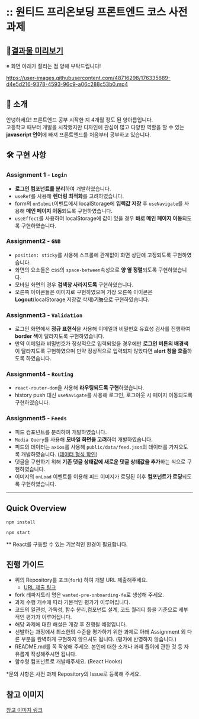 # :: 원티드 프리온보딩 프론트엔드 코스 사전과제

## 🏃[결과물 미리보기](https://wanted-pre-onboarding-fe-areum.vercel.app/)
※ 화면 아래가 잘리는 점 양해 부탁드립니다!   

https://user-images.githubusercontent.com/48716298/176335689-d4e5d216-9378-4593-96c9-a06c288c53b0.mp4

## 🐏 소개
안녕하세요! 프론트엔드 공부 시작한 지 4개월 정도 된 양아름입니다.  
고등학교 때부터 개발을 시작했지만 디자인에 관심이 많고 다양한 역할을 할 수 있는 **javascript 언어**에 빠져 프론트엔드를 처음부터 공부하고 있습니다.   

## 🛠 구현 사항
### Assignment 1 - `Login`
- **로그인 컴포넌트를 분리**하여 개발하였습니다.
- `useRef`를 사용해 **렌더링 최적화**를 고려하였습니다.
- form의 `onSubmit`이벤트에서 localStorage에 **입력값 저장** 후 `useNavigate`를 사용해 **메인 페이지 이동**되도록 구현하였습니다.
- `useEffect`를 사용하여 localStorage에 값이 있을 경우 **바로 메인 페이지 이동**되도록 구현하였습니다.

### Assignment2 - `GNB`
- `position: sticky`를 사용해 스크롤에 관계없이 화면 상단에 고정되도록 구현하였습니다.
- 화면의 요소들은 css의 `space-between`속성으로 **양 옆 정렬**되도록 구현하였습니다.
- 모바일 화면의 경우 **검색창 사라지도록** 구현하였습니다.
- 오른쪽 아이콘들은 이미지로 구현하였으며 가장 오른쪽 아이콘은 **Logout**(localStorage 저장값 삭제)**기능**으로 구현하였습니다.

### Assignment3 - `Validation`
- 로그인 화면에서 **정규 표현식**을 사용해 이메일과 비밀번호 유효성 검사를 진행하여 **border 색**이 달라지도록 구현하였습니다.
- 만약 이메일과 비밀번호가 정상적으로 입력되었을 경우에만 **로그인 버튼의 배경색**이 달라지도록 구현하였으며 만약 정상적으로 입력되지 않았다면 **alert 창을 호출**하도록 하였습니다.

### Assignment4 - `Routing`
- `react-router-dom`을 사용해 **라우팅되도록 구현**하였습니다.
- history push 대신 `useNavigate`를 사용해 로그인, 로그아웃 시 페이지 이동되도록 구현하였습니다.

### Assignment5 - `Feeds`
- 피드 컴포넌트를 분리하여 개발하였습니다.
- `Media Query`를 사용해 **모바일 화면을 고려**하여 개발하였습니다.
- 피드의 데이터는 `axios`를 사용해 `public/data/feed.json`의 데이터를 가져오도록 개발하였습니다. ([데이터 형식 확인](https://github.com/areumsheep/wanted-pre-onboarding-fe/blob/main/public/data/feed.json))
- 댓글을 구현하기 위해 **기존 댓글 상태값에 새로운 댓글 상태값을 추가**하는 식으로 구현하였습니다.
- 이미지의 `onLoad` 이벤트를 이용해 피드 이미지가 로딩된 이후 **컴포넌트가 로딩**되도록 구현하였습니다.

---

## Quick Overview

```
npm install

npm start
```

\*\* React를 구동할 수 있는 기본적인 환경이 필요합니다.

## 진행 가이드

- 위의 Repository를 포크(`fork`) 하여 개발 URL 제출해주세요.
  - [URL 제출 링크](https://forms.gle/LcXnfrgtQp5MRrdU8)
- fork 레파지토리 명은 `wanted-pre-onboarding-fe`로 생성해 주세요.
- 과제 수행 개수에 따라 기본적인 평가가 이루어집니다.
- 코드의 일관성, 가독성, 함수 분리,컴포넌트 설계, 코드 퀄리티 등을 기준으로 세부적인 평가가 이루어집니다.
- 해당 과제에 대한 해설은 개강 후 진행될 예정입니다.
- 선발하는 과정에서 최소한의 수준을 평가하기 위한 과제로 아래 Assignment 외 다른 부분을 완벽하게 구현하지 않으셔도 됩니다. (평가에 반영하지 않습니다.)
- README.md를 꼭 작성해 주세요. 본인에 대한 소개나 과제 풀이에 관한 것 등 자유롭게 작성해주시면 됩니다.
- 함수형 컴포넌트로 개발해주세요. (React Hooks)

\*문의 사항은 사전 과제 Repository의 Issue로 등록해 주세요.

## 참고 이미지

[참고 이미지 링크](https://bclef25.notion.site/1ed6d5b2192b45eeb4104a67f6a77250)
